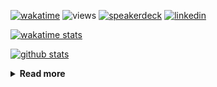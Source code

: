[![wakatime](https://wakatime.com/badge/user/ddf27f94-292a-4343-b7eb-1143a4c6cf87.svg)](https://wakatime.com/@ddf27f94-292a-4343-b7eb-1143a4c6cf87)
![views](https://komarev.com/ghpvc/?username=chck&color=blueviolet)
[![speakerdeck](https://img.shields.io/badge/Speaker_Deck-chck-8a2be2?style=flat-square&logo=speaker-deck)](https://speakerdeck.com/chck)
[![linkedin](https://img.shields.io/badge/LinkedIn-chck-8a2be2?style=flat-square&logo=linkedin)](https://www.linkedin.com/in/chck/)

[![wakatime stats](https://github-readme-stats-nine-umber-51.vercel.app/api/wakatime?username=chck&layout=compact&count_private=true&hide_title=true&hide=Other&theme=buefy&langs_count=14)](https://wakatime.com/@chck?rank=me)

[![github stats](https://github-readme-stats-nine-umber-51.vercel.app/api?username=chck&count_private=true&show_icons=true&hide_title=true&theme=buefy)](https://github.com/anuraghazra/github-readme-stats)

<details>
  <summary><b>Read more</b></summary>
  <br>

  <!--START_SECTION:waka-->
**🐱 My GitHub Data** 

> 📦 126.7 kB Used in GitHub's Storage 
 > 
> 🏆 582 Contributions in the Year 2025
 > 
> 💼 Opted to Hire
 > 
> 📜 133 Public Repositories 
 > 
> 🔑 24 Private Repositories 
 > 
**I'm a Night 🦉** 

```text
🌞 Morning                1417 commits        ████░░░░░░░░░░░░░░░░░░░░░   17.83 % 
🌆 Daytime                2366 commits        ███████░░░░░░░░░░░░░░░░░░   29.78 % 
🌃 Evening                2223 commits        ███████░░░░░░░░░░░░░░░░░░   27.98 % 
🌙 Night                  1940 commits        ██████░░░░░░░░░░░░░░░░░░░   24.41 % 
```
📅 **I'm Most Productive on Thursday** 

```text
Monday                   1419 commits        ████░░░░░░░░░░░░░░░░░░░░░   17.86 % 
Tuesday                  1220 commits        ████░░░░░░░░░░░░░░░░░░░░░   15.35 % 
Wednesday                1502 commits        █████░░░░░░░░░░░░░░░░░░░░   18.90 % 
Thursday                 1664 commits        █████░░░░░░░░░░░░░░░░░░░░   20.94 % 
Friday                   936 commits         ███░░░░░░░░░░░░░░░░░░░░░░   11.78 % 
Saturday                 504 commits         ██░░░░░░░░░░░░░░░░░░░░░░░   06.34 % 
Sunday                   701 commits         ██░░░░░░░░░░░░░░░░░░░░░░░   08.82 % 
```


📊 **This Week I Spent My Time On** 

```text
💬 Programming Languages: 
Other                    17 hrs              ██████████████████░░░░░░░   72.10 % 
Markdown                 3 hrs 3 mins        ███░░░░░░░░░░░░░░░░░░░░░░   13.00 % 
TOML                     2 hrs 8 mins        ██░░░░░░░░░░░░░░░░░░░░░░░   09.07 % 
Terraform                24 mins             ░░░░░░░░░░░░░░░░░░░░░░░░░   01.75 % 
HCL                      23 mins             ░░░░░░░░░░░░░░░░░░░░░░░░░   01.64 % 

🔥 Editors: 
Chrome                   20 hrs 17 mins      ██████████████████████░░░   86.06 % 
Zed                      1 hr 41 mins        ██░░░░░░░░░░░░░░░░░░░░░░░   07.17 % 
Obsidian                 1 hr 9 mins         █░░░░░░░░░░░░░░░░░░░░░░░░   04.89 % 
PyCharm                  16 mins             ░░░░░░░░░░░░░░░░░░░░░░░░░   01.13 % 
Neovim                   10 mins             ░░░░░░░░░░░░░░░░░░░░░░░░░   00.75 % 
```

**I Mostly Code in Python** 

```text
Python                   48 repos            █████████░░░░░░░░░░░░░░░░   34.29 % 
Jupyter Notebook         19 repos            ███░░░░░░░░░░░░░░░░░░░░░░   13.57 % 
Ruby                     11 repos            ██░░░░░░░░░░░░░░░░░░░░░░░   07.86 % 
TypeScript               6 repos             █░░░░░░░░░░░░░░░░░░░░░░░░   04.29 % 
HCL                      5 repos             █░░░░░░░░░░░░░░░░░░░░░░░░   03.57 % 
```



**Timeline**

![Lines of Code chart](https://raw.githubusercontent.com/chck/chck/main/assets/bar_graph.png)


 Last Updated on 2025-07-08 02:16 UTC
<!--END_SECTION:waka-->
</details>

